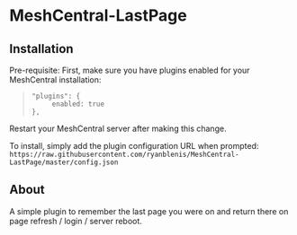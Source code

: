 # MeshCentral-LastPage

## Installation

 Pre-requisite: First, make sure you have plugins enabled for your MeshCentral installation:
>     "plugins": {
>          enabled: true
>     },
Restart your MeshCentral server after making this change.

 To install, simply add the plugin configuration URL when prompted:
 `https://raw.githubusercontent.com/ryanblenis/MeshCentral-LastPage/master/config.json`

## About
A simple plugin to remember the last page you were on and return there on page refresh / login / server reboot.